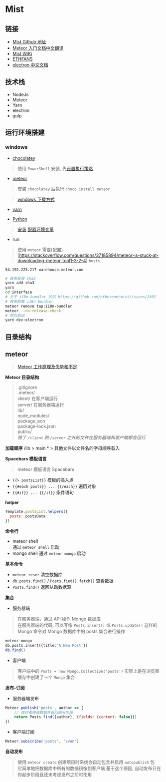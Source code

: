 # Mist

## 链接

- [Mist Github 地址](https://github.com/ethereum/mist)
- [Meteor 入门文档中文翻译](http://zh.discovermeteor.com/chapters/getting-started/)
- [Mist WiKi](https://github.com/ethereum/mist/wiki)
- [ETHFANS](http://ethfans.org/wikis/Mist-Mirror)
- [electron 中文文档](https://wizardforcel.gitbooks.io/electron-doc/content/tutorial/quick-start.html)

## 技术栈
- NodeJs
- Meteor
- Yarn
- electron
- gulp

## 运行环境搭建

### windows

- [chocolatey](https://chocolatey.org/install#non-administrative-install)

> 使用 `PowerShell` 安装, 先[设置执行策略](http://www.jb51.net/article/53643.htm)  

- [meteor](https://www.meteor.com/install)

> 安装 `chocolatey` 后执行 `choco install meteor`

> [windows 下载方式](http://blog.csdn.net/qqduxingzhe/article/details/74623542)

- [yarn](https://yarnpkg.com/zh-Hans/docs/install)

- [Python](https://www.python.org/downloads/windows/)

> [安装](http://blog.sina.com.cn/s/blog_15b1ce0210102wbkj.html) [配置环境变量](https://www.cnblogs.com/qiyeshublog/archive/2012/01/24/2329162.html)

- run

> 使用 `meteor` 需要(配置)[https://stackoverflow.com/questions/37185894/meteor-is-stuck-at-downloading-meteor-tool1-3-2-4] `hosts` 

`
54.192.225.217 warehouse.meteor.com
`

```bash
# 首先安装 sha3
yarn add sha3
yarn
cd interface
# 关于 i18n-bundler 的坑 https://github.com/ethereum/mist/issues/2491
# 首先卸载 i18n-bundler
meteor remove tap:i18n-bundler
meteor --no-release-check
# 然后启动
yarn dev:electron
```

## 目录结构

## meteor

> [Meteor 工作原理及优势和不足](http://www.broadview.com.cn/article/44)

**Meteor 目录结构**

> .gitignore  
.meteor/  
client/  在客户端运行  
server/  在服务器端运行  
lib/  
node_modules/  
package.json  
package-lock.json  
public/  
*除了 `/client` 和 `/server` 之外的文件在服务器端和客户端都会运行*

**加载顺序**
/lib > main.* > 其他文件以文件名的字母顺序载入

**Spacebars 模板语言**
> meteor 模板语言 Spacebars

- `{{> postsList}}` 模板的插入点
- `{{#each posts}} ... {{/each}}` 遍历对象
- `{{#if}} ... {{/if}}` 条件语句

**helper**

```javascript
Template.postsList.helpers({
  posts: postsData
})
```

**命令行**
- meteor shell  
    通过 `meteor shell` 启动
- mongo shell
    通过 `meteor mongo` 启动

**基本命令**
- `meteor reset` 清空数据库
- `db.posts.find()` / `Posts.find().fetch()` 查看数据
- `Posts.find()` 返回从动数据源

**集合**
- 服务器端
> 在服务器端，通过 API 操作 Mongo 数据库  
在服务器端的代码, 可以写像 `Posts.insert()` 或 `Posts.update()` 这样的 Mongo 命令对 Mongo 数据库中的 posts 集合进行操作

```bash
meteor mongo
db.posts.insert({title:'A New Post'})
db.find()
```

- 客户端
> 客户端中的 `Posts = new Mongo.Collection('posts')` 实际上是在浏览器缓存中创建了一个 `Mongo` 集合

**发布-订阅**

- 服务器端发布
```javascript
Meteor.publish('posts', author => {
    // 按作者筛选数据并返回部分字段
    return Posts.find({author}, {fields: {content: false}})
})
```

- 客户端订阅
```javascript
Meteor.subscribe('posts', 'sven')
```

**自动发布**
> 使用 `meteor create` 创建项目时系统会自动包含并启用 `autopublish` 包  
它简单地把数据库中所有的数据镜像到客户端
基于这个原因, 自动发布只在你起步阶段且还未考虑发布之前时使用














